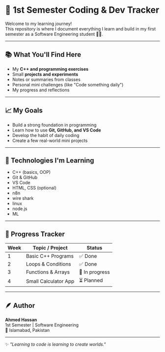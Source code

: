 # 🧠 1st Semester Coding & Dev Tracker

Welcome to my learning journey!  
This repository is where I document everything I learn and build in my first semester as a Software Engineering student 👨‍💻.

---

## 📚 What You'll Find Here
- My **C++ and programming exercises**
- Small **projects and experiments**
- Notes or summaries from classes
- Personal mini challenges (like "Code something daily")
- My progress and reflections

---

## 📈 My Goals
- Build a strong foundation in programming
- Learn how to use **Git, GitHub, and VS Code**
- Develop the habit of daily coding
- Create a few real-world mini projects

---

## 🧩 Technologies I'm Learning
- C++ (basics, OOP)
- Git & GitHub
- VS Code
- HTML, CSS (optional)
- n8n
- wire shark
- linux
- node.js
- ML

---

## 🌱 Progress Tracker
| Week | Topic / Project | Status |
|------|------------------|--------|
| 1 | Basic C++ Programs | ✅ Done |
| 2 | Loops & Conditions | ✅ Done |
| 3 | Functions & Arrays | 🔄 In progress |
| 4 | Small Calculator App | ⏳ Planned |

---

## 🪶 Author
**Ahmed Hassan**  
1st Semester | Software Engineering  
📍 Islamabad, Pakistan  

---
✨ *"Learning to code is learning to create worlds."*
